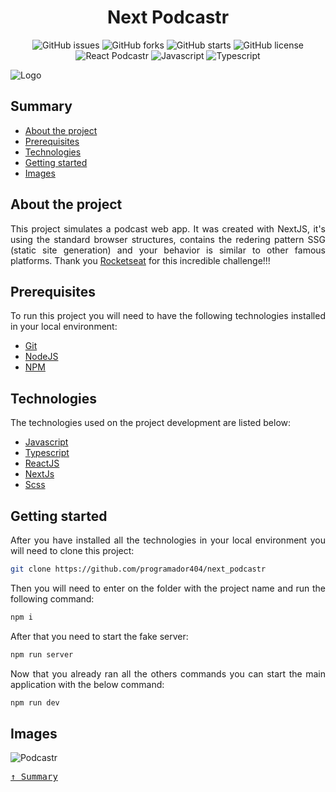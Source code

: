 <div align='justify'>

<div align='center'>

# **Next Podcastr**

</div>

<div align='center'>

![GitHub issues](https://img.shields.io/github/issues/programador404/next_podcastr)
![GitHub forks](https://img.shields.io/github/forks/programador404/next_podcastr)
![GitHub starts](https://img.shields.io/github/stars/programador404/next_podcastr)
![GitHub license](https://img.shields.io/github/license/programador404/next_podcastr)
![React Podcastr](https://img.shields.io/badge/React-components-orange)
![Javascript](https://img.shields.io/badge/Javascript-Language-yellow)
![Typescript](https://img.shields.io/badge/Typescript-Typing-blue)

</div>

![Logo](https://user-images.githubusercontent.com/48457700/116119400-c8d98000-a694-11eb-9d4b-fbbc1a96fc53.png)

## **Summary**
- [About the project](#about-the-project)
- [Prerequisites](#prerequisites)
- [Technologies](#technologies)
- [Getting started](#getting-started)
- [Images](#images)

## **About the project**
This project simulates a podcast web app. It was created with NextJS, it's using the standard browser structures, contains the redering pattern SSG (static site generation) and your behavior is similar to other famous platforms. Thank you [Rocketseat](https://rocketseat.com.br/) for this incredible challenge!!!

## **Prerequisites**
To run this project you will need to have the following technologies installed in your local environment:

- [Git](https://git-scm.com/)
- [NodeJS](https://nodejs.org/en/)
- [NPM](https://www.npmjs.com/)

## **Technologies**
The technologies used on the project development are listed below:

- [Javascript](https://developer.mozilla.org/pt-BR/docs/Web/JavaScript)
- [Typescript](https://www.typescriptlang.org/)
- [ReactJS](https://pt-br.reactjs.org/)
- [NextJs](https://nextjs.org/)
- [Scss](https://sass-lang.com/)

## **Getting started**
After you have installed all the technologies in your local environment you will need to clone this project:
```sh
git clone https://github.com/programador404/next_podcastr
```

Then you will need to enter on the folder with the project name and run the following command:
```sh
npm i
```

After that you need to start the fake server:
```sh
npm run server
```

Now that you already ran all the others commands you can start the main application with the below command:
```sh
npm run dev
```

## **Images**
![Podcastr](https://user-images.githubusercontent.com/48457700/116119790-31286180-a695-11eb-808e-e63e2611c812.PNG)

<kbd>[&uarr; Summary](#summary)</kbd>
</div>
